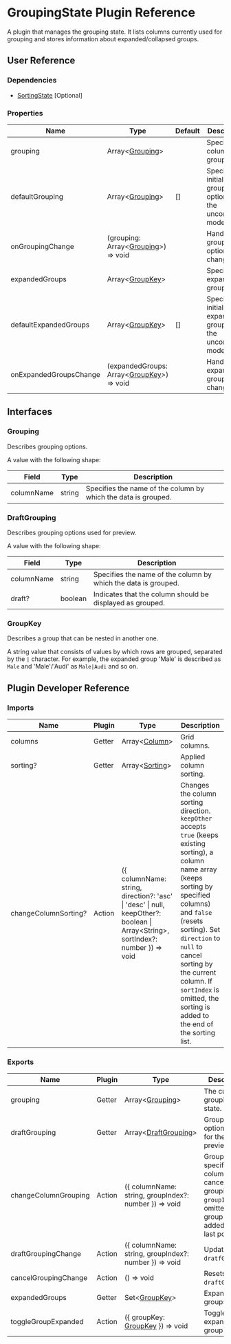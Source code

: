 # GroupingState Plugin Reference

A plugin that manages the grouping state. It lists columns currently used for grouping and stores information about expanded/collapsed groups.

## User Reference

### Dependencies

- [SortingState](sorting-state.md) [Optional]

### Properties

Name | Type | Default | Description
-----|------|---------|------------
grouping | Array&lt;[Grouping](#grouping)&gt; | | Specifies columns to group by.
defaultGrouping | Array&lt;[Grouping](#grouping)&gt; | [] | Specifies initial grouping options in the uncontrolled mode.
onGroupingChange | (grouping: Array&lt;[Grouping](#grouping)&gt;) => void | | Handles grouping option changes.
expandedGroups | Array&lt;[GroupKey](#group-key)&gt; | | Specifies expanded groups.
defaultExpandedGroups | Array&lt;[GroupKey](#group-key)&gt; | [] | Specifies initially expanded groups in the uncontrolled mode.
onExpandedGroupsChange | (expandedGroups: Array&lt;[GroupKey](#group-key)&gt;) => void | | Handles expanded group changes.

## Interfaces

### Grouping

Describes grouping options.

A value with the following shape:

Field | Type | Description
------|------|------------
columnName | string | Specifies the name of the column by which the data is grouped.

### <a name="draft-grouping"></a>DraftGrouping

Describes grouping options used for preview.

A value with the following shape:

Field | Type | Description
------|------|------------
columnName | string | Specifies the name of the column by which the data is grouped.
draft? | boolean | Indicates that the column should be displayed as grouped.

### <a name="group-key"></a>GroupKey

Describes a group that can be nested in another one.

A string value that consists of values by which rows are grouped, separated by the `|` character. For example, the expanded group 'Male' is described as `Male` and 'Male'/'Audi' as `Male|Audi` and so on.

## Plugin Developer Reference

### Imports

Name | Plugin | Type | Description
-----|--------|------|------------
columns | Getter | Array&lt;[Column](grid.md#column)&gt; | Grid columns.
sorting? | Getter | Array&lt;[Sorting](sorting-state.md#sorting)&gt; | Applied column sorting.
changeColumnSorting? | Action | ({ columnName: string, direction?: 'asc' &#124; 'desc' &#124; null, keepOther?: boolean &#124; Array&lt;String&gt;, sortIndex?: number }) => void | Changes the column sorting direction. `keepOther` accepts `true` (keeps existing sorting), a column name array (keeps sorting by specified columns) and `false` (resets sorting). Set `direction` to `null` to cancel sorting by the current column. If `sortIndex` is omitted, the sorting is added to the end of the sorting list.

### Exports

Name | Plugin | Type | Description
-----|--------|------|------------
grouping | Getter | Array&lt;[Grouping](#grouping)&gt; | The current grouping state.
draftGrouping | Getter | Array&lt;[DraftGrouping](#draft-grouping)&gt; | Grouping options used for the preview.
changeColumnGrouping | Action | ({ columnName: string, groupIndex?: number }) => void | Groups by a specified column or cancels grouping. If `groupIndex` is omitted, the group is added to the last position.
draftGroupingChange | Action | ({ columnName: string, groupIndex?: number }) => void | Updates `dratfGrouping`.
cancelGroupingChange | Action | () => void | Resets `draftGrouping`.
expandedGroups | Getter | Set&lt;[GroupKey](#group-key)&gt; | Expanded groups.
toggleGroupExpanded | Action | ({ groupKey: [GroupKey](#group-key) }) => void | Toggles the expanded group state.
